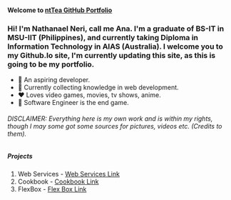 #### Welcome to [ntTea GitHub Portfolio](https://nttea.github.io/)

### Hi! I'm Nathanael Neri, call me Ana. I'm a graduate of BS-IT in MSU-IIT (Philippines), and currently taking Diploma in Information Technology in AIAS (Australia). I welcome you to my Github.Io site, I'm currently updating this site, as this is going to be my portfolio.

- 🤵‍ An aspiring developer.
- 🧠 Currently collecting knowledge in web development.
- ❤️ Loves video games, movies, tv shows, anime.
- 🎯 Software Engineer is the end game.

###### DISCLAIMER: *Everything here is my own work and is within my rights, though I may some got some sources for pictures, videos etc. (Credits to them).*


##### Projects

1. Web Services - [Web Services Link](https://nttea.github.io/WebServices/index.html)
2. Cookbook     - [Cookbook Link](https://nttea.github.io/cookbook/index.html)
3. FlexBox      - [Flex Box Link](https://nttea.github.io/Flexbox/index.html)

